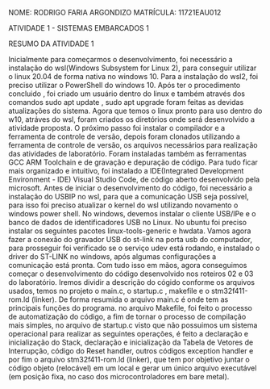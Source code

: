 NOME: RODRIGO FARIA ARGONDIZO
MATRÍCULA: 11721EAU012

ATIVIDADE 1 - SISTEMAS EMBARCADOS 1 

RESUMO DA ATIVIDADE 1

  Inicialmente para começarmos o desenvolvimento, foi necessário a instalação do wsl(Windows Subsystem for Linux 2), para conseguir utilizar o linux 20.04 de forma nativa no windows 10. Para a instalação do wsl2, foi preciso utilizar o PowerShell do windows 10. Após ter o procedimento concluido , foi criado um usuário dentro do linux e também através dos comandos sudo apt update , sudo apt upgrade foram feitas as devidas atualizações do sistema. 
  Agora que temos o linux pronto para uso dentro do w10, atráves do wsl, foram criados os diretórios onde será desenvolvido a atividade proposta. O próximo passo foi instalar o compilador e a ferramenta de controle de versão, depois foram clonados utilizando a ferramenta de controle de versão, os arquivos necessários para realização das atividades de laboratório.
  Foram instaladas também as ferramentas GCC ARM Toolchain e de gravação e depuração de código. Para tudo ficar mais organizado e intuitivo, foi instalado a IDE(Integrated Development Environment - IDE) Visual Studio Code, de código aberto desenvolvido pela microsoft. 
  Antes de iniciar o desenvolvimento do código, foi necessário a instalação do USBIP no wsl, para que a comunicação USB seja possível, para isso foi preciso atualizar o kernel do wsl utilizando novamento o windows power shell. No windows, devemos instalar o cliente  USB/IPe e o banco de dados de identificadores USB no Linux. No ubuntu foi preciso instalar os seguintes pacotes linux-tools-generic e hwdata.
  Vamos agora fazer a conexão do gravador USB do st-link na porta usb do computador, para prosseguir foi verificado se o serviço udev está rodando, e instalado o driver do ST-LINK no windows, após algumas configurações a comunicação está pronta. Com tudo isso em mãos, agora conseguimos começar o desenvolvimento do código desenvolvido nos roteiros 02 e 03 do laboratório. 
  Iremos dividir a descrição do cógido conforme os arquivos usados, temos no projeto o main.c, o startup.c , makefile e o stm32f411-rom.ld (linker). De forma resumida o arquivo main.c é onde tem as principais funções do programa. no arquivo Makefile, foi feito o processo de automatização do código, a fim de tornar o processo de compilação mais simples, no arquivo de startup.c visto que não possuimos um sistema operacional para realizar as seguintes operações, é feito a declaração e inicialização do Stack, declaração e inicialização da Tabela de Vetores de Interrupção, código do Reset handler, outros códigos exception handler e por fim o arquivo stm32f411-rom.ld (linker), que tem por objetivo juntar o código objeto (relocável) em um local e gerar um único arquivo executável (em posição fixa, no caso dos microcontroladores em bare metal).

